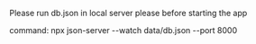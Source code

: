 Please run db.json in local server please before starting the app

command:
npx json-server --watch data/db.json --port 8000
